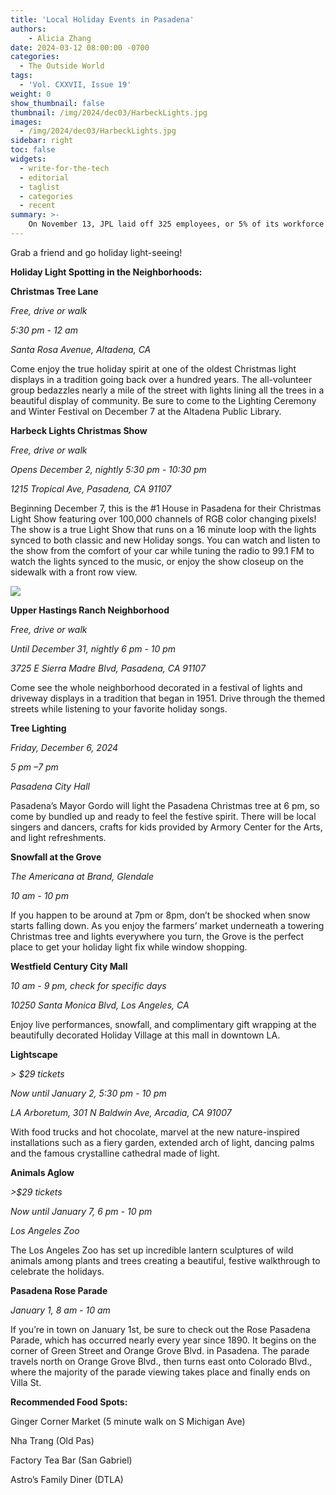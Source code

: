 ```yaml
---
title: 'Local Holiday Events in Pasadena'
authors:
    - Alicia Zhang
date: 2024-03-12 08:00:00 -0700
categories:
  - The Outside World
tags:
  - 'Vol. CXXVII, Issue 19'
weight: 0
show_thumbnail: false
thumbnail: /img/2024/dec03/HarbeckLights.jpg
images:
  - /img/2024/dec03/HarbeckLights.jpg
sidebar: right
toc: false
widgets:
  - write-for-the-tech
  - editorial
  - taglist
  - categories
  - recent
summary: >-
    On November 13, JPL laid off 325 employees, or 5% of its workforce.
---
```







Grab a friend and go holiday light-seeing!

**Holiday Light Spotting in the Neighborhoods:**

**Christmas Tree Lane**

*Free, drive or walk*

*5:30 pm - 12 am*

*Santa Rosa Avenue, Altadena, CA*

Come enjoy the true holiday spirit at one of the oldest Christmas light displays in a tradition going back over a hundred years. The all-volunteer group bedazzles nearly a mile of the street with lights lining all the trees in a beautiful display of community. Be sure to come to the Lighting Ceremony and Winter Festival on December 7 at the Altadena Public Library.

**Harbeck Lights Christmas Show**

*Free, drive or walk*

*Opens December 2, nightly 5:30 pm - 10:30 pm*

*1215 Tropical Ave, Pasadena, CA 91107*

Beginning December 7, this is the #1 House in Pasadena for their Christmas Light Show featuring over 100,000 channels of RGB color changing pixels! The show is a true Light Show that runs on a 16 minute loop with the lights synced to both classic and new Holiday songs. You can watch and listen to the show from the comfort of your car while tuning the radio to 99.1 FM to watch the lights synced to the music, or enjoy the show closeup on the sidewalk with a front row view.

![](/img/2024/dec03/HarbeckLights.jpg)

**Upper Hastings Ranch Neighborhood**

*Free, drive or walk*

*Until December 31, nightly 6 pm - 10 pm*

*3725 E Sierra Madre Blvd, Pasadena, CA 91107*

Come see the whole neighborhood decorated in a festival of lights and driveway displays in a  tradition that began in 1951. Drive through the themed streets while listening to your favorite holiday songs.

**Tree Lighting**

*Friday, December 6, 2024*

*5 pm –7 pm*

*Pasadena City Hall*

Pasadena’s Mayor Gordo will light the Pasadena Christmas tree at 6 pm, so come by bundled up and ready to feel the festive spirit. There will be local singers and dancers, crafts for kids provided by Armory Center for the Arts, and light refreshments.

**Snowfall at the Grove**

*The Americana at Brand, Glendale*

*10 am - 10 pm*

If you happen to be around at 7pm or 8pm, don’t be shocked when snow starts falling down. As you enjoy the farmers’ market underneath a towering Christmas tree and lights everywhere you turn, the Grove is the perfect place to get your holiday light fix while window shopping.

**Westfield Century City Mall**

*10 am - 9 pm, check for specific days*

*10250 Santa Monica Blvd, Los Angeles, CA*

Enjoy live performances, snowfall, and complimentary gift wrapping at the beautifully decorated Holiday Village at this mall in downtown LA.

**Lightscape**

*> $29 tickets*

*Now until January 2, 5:30 pm - 10 pm*

*LA Arboretum, 301 N Baldwin Ave, Arcadia, CA 91007*

With food trucks and hot chocolate, marvel at the new nature-inspired installations such as a fiery garden, extended arch of light, dancing palms and the famous crystalline cathedral made of light.

**Animals Aglow**

*>$29 tickets*

*Now until January 7, 6 pm - 10 pm*

*Los Angeles Zoo*

The Los Angeles Zoo has set up incredible lantern sculptures of wild animals among plants and trees creating a beautiful, festive walkthrough to celebrate the holidays.

**Pasadena Rose Parade**

*January 1, 8 am - 10 am*

If you’re in town on January 1st, be sure to check out the Rose Pasadena Parade, which has occurred nearly every year since 1890. It begins on the corner of Green Street and Orange Grove Blvd. in Pasadena. The parade travels north on Orange Grove Blvd., then turns east onto Colorado Blvd., where the majority of the parade viewing takes place and finally ends on Villa St.

**Recommended Food Spots:**

Ginger Corner Market (5 minute walk on S Michigan Ave)

Nha Trang (Old Pas)

Factory Tea Bar (San Gabriel)

Astro’s Family Diner (DTLA)
